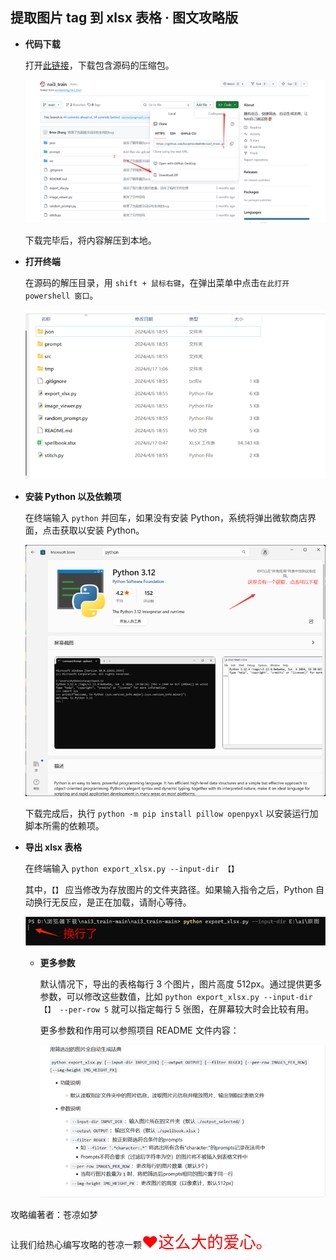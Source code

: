 ## 提取图片 tag 到 xlsx 表格 · 图文攻略版

- **代码下载**

    打开[此链接](https://github.com/Exception0x0194/nai3_train)，下载包含源码的压缩包。

    ![](/doc/img/01-01.png)

    下载完毕后，将内容解压到本地。

- **打开终端**

    在源码的解压目录，用 `shift + 鼠标右键`，在弹出菜单中点击`在此打开 powershell 窗口`。

    ![](/doc/img/01-02.png)

- **安装 Python 以及依赖项**

    在终端输入 `python` 并回车，如果没有安装 Python，系统将弹出微软商店界面，点击获取以安装 Python。

    ![](/doc/img/01-03.png)

    下载完成后，执行 `python -m pip install pillow openpyxl` 以安装运行加脚本所需的依赖项。

- **导出 xlsx 表格**

    在终端输入 `python export_xlsx.py --input-dir 【】`

    其中，`【】` 应当修改为存放图片的文件夹路径。如果输入指令之后，Python 自动换行无反应，是正在加载，请耐心等待。

    ![](/doc/img/01-04.png)

    - **更多参数**

        默认情况下，导出的表格每行 3 个图片，图片高度 512px。通过提供更多参数，可以修改这些数值，比如 `python export_xlsx.py --input-dir 【】 --per-row 5` 就可以指定每行 5 张图，在屏幕较大时会比较有用。

        更多参数和作用可以参照项目 README 文件内容：

        ![](/doc/img/01-05.png)

攻略编著者：苍凉如梦

让我们给热心编写攻略的苍凉一颗<span style="color:red; font-size:26px;">❤这么大的爱心。</span>